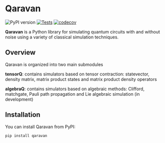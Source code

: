 # Qaravan

![PyPI version](https://img.shields.io/pypi/v/qaravan)
[![Tests](https://github.com/alam-faisal/qaravan/actions/workflows/tests.yml/badge.svg)](https://github.com/alam-faisal/qaravan/actions/workflows/tests.yml)
[![codecov](https://codecov.io/gh/alam-faisal/qaravan/branch/main/graph/badge.svg)](https://codecov.io/gh/alam-faisal/qaravan)



**Qaravan** is a Python library for simulating quantum circuits with and without noise using a variety of classical simulation techniques. 

## Overview

Qaravan is organized into two main submodules

**tensorQ**: contains simulators based on tensor contraction: statevector, density matrix, matrix product states and matrix product density operators

**algebraQ**: contains simulators based on algebraic methods: Clifford, matchgate, Pauli path propagation and Lie algebraic simulation (in development)

## Installation

You can install Qaravan from PyPI:

```bash
pip install qaravan